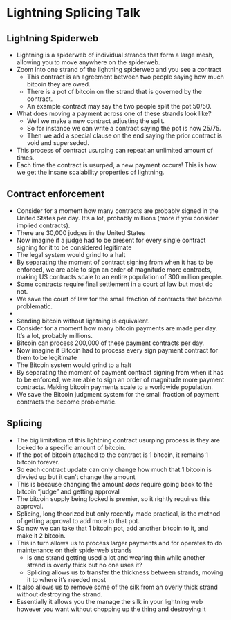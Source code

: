 # Lightning Splicing Talk

## Lightning Spiderweb
* Lightning is a spiderweb of individual strands that form a large mesh, allowing you to move anywhere on the spiderweb.
* Zoom into one strand of the lightning spiderweb and you see a contract
    * This contract is an agreement between two people saying how much bitcoin they are owed.
    * There is a pot of bitcoin on the strand that is governed by the contract.
    * An example contract may say the two people split the pot 50/50.
* What does moving a payment across one of these strands look like?
    * Well we make a new contract adjusting the split.
    * So for instance we can write a contract saying the pot is now 25/75.
    * Then we add a special clause on the end saying the prior contract is void and superseded.
* This process of contract usurping can repeat an unlimited amount of times.
* Each time the contract is usurped, a new payment occurs! This is how we get the insane scalability properties of lightning.

## Contract enforcement
* Consider for a moment how many contracts are probably signed in the United States per day. It’s a lot, probably millions (more if you consider implied contracts).
* There are 30,000 judges in the United States
* Now imagine if a judge had to be present for every single contract signing for it to be considered legitimate
* The legal system would grind to a halt
* By separating the moment of contract signing from when it has to be enforced, we are able to sign an order of magnitude more contracts, making US contracts scale to an entire population of 300 million people.
* Some contracts require final settlement in a court of law but most do not.
* We save the court of law for the small fraction of contracts that become problematic.
* 
* Sending bitcoin without lightning is equivalent.
* Consider for a moment how many bitcoin payments are made per day. It’s a lot, probably millions.
* Bitcoin can process 200,000 of these payment contracts per day.
* Now imagine if Bitcoin had to process every sign payment contract for them to be legitimate 
* The Bitcoin system would grind to a halt
* By separating the moment of payment contract signing from when it has to be enforced, we are able to sign an order of magnitude more payment contracts. Making bitcoin payments scale to a worldwide population.
* We save the Bitcoin judgment system for the small fraction of payment contracts the become problematic.

## Splicing
* The big limitation of this lightning contract usurping process is they are locked to a specific amount of bitcoin.
* If the pot of bitcoin attached to the contract is 1 bitcoin, it remains 1 bitcoin forever.
* So each contract update can only change how much that 1 bitcoin is divvied up but it can’t change the amount
* This is because changing the amount *does* require going back to the bitcoin “judge” and getting approval
* The bitcoin supply being locked is premier, so it rightly requires this approval.
* Splicing, long theorized but only recently made practical, is the method of getting approval to add more to that pot.
* So now we can take that 1 bitcoin pot, add another bitcoin to it, and make it 2 bitcoin. 
* This in turn allows us to process larger payments and for operates to do maintenance on their spiderweb strands
    * Is one strand getting used a lot and wearing thin while another strand is overly thick but no one uses it?
    * Splicing allows us to transfer the thickness between strands, moving it to where it’s needed most
* It also allows us to remove some of the silk from an overly thick strand without destroying the strand.
* Essentially it allows you the manage the silk in your lightning web however you want without chopping up the thing and destroying it
